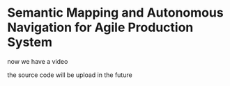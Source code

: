 # Semantic Mapping and Autonomous Navigation for Agile Production System
now we have a video

the source code will be upload in the future